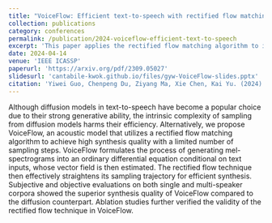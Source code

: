 ```yaml
---
title: "VoiceFlow: Efficient text-to-speech with rectified flow matching"
collection: publications
category: conferences
permalink: /publication/2024-voiceflow-efficient-text-to-speech
excerpt: 'This paper applies the rectified flow matching algorithm to improve the efficiency of TTS system in the differential equation family (e.g. diffusion and flow matching).'
date: 2024-04-14
venue: 'IEEE ICASSP'
paperurl: 'https://arxiv.org/pdf/2309.05027'
slidesurl: 'cantabile-kwok.github.io/files/gyw-VoiceFlow-slides.pptx'
citation: 'Yiwei Guo, Chenpeng Du, Ziyang Ma, Xie Chen, Kai Yu. (2024). &quot;VoiceFlow: Efficient text-to-speech with rectified flow matching.&quot; <i>In Proc. IEEE ICASSP</i>, 2024, pp. 11121-11125.'
---
```


Although diffusion models in text-to-speech have become a popular choice due to their strong generative ability, the intrinsic complexity of sampling from diffusion models harms their efficiency. Alternatively, we propose VoiceFlow, an acoustic model that utilizes a rectified flow matching algorithm to achieve high synthesis quality with a limited number of sampling steps. VoiceFlow formulates the process of generating mel-spectrograms into an ordinary differential equation conditional on text inputs, whose vector field is then estimated. The rectified flow technique then effectively straightens its sampling trajectory for efficient synthesis. Subjective and objective evaluations on both single and multi-speaker corpora showed the superior synthesis quality of VoiceFlow compared to the diffusion counterpart. Ablation studies further verified the validity of the rectified flow technique in VoiceFlow.
